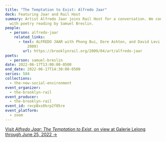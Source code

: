 ```yaml
---
title: "The Temptation to Exist: Alfredo Jaar"
deck: Featuring Jaar and Rail Host
summary: Artist Alfredo Jaar joins Rail Host for a conversation. We conclude
  with poetry reading by Samuel Breslin.
people:
  - person: alfredo-jaar
    related_links:
      - text: ALFREDO JAAR with Phong Bui, Dore Ashton, and David Levi Strauss (April
          2009)
        url: https://brooklynrail.org/2009/04/art/alfredo-jaar
poets:
  - person: samuel-breslin
date: 2022-06-17T13:00:00-0500
end_date: 2022-06-17T14:30:00-0500
series: 584
collections:
  - the-new-social-environment
event_organizer:
  - the-brooklyn-rail
event_producer:
  - the-brooklyn-rail
event_id: recpBxs0krp2f05re
event_platform:
  - zoom
---
```

[Visit *Alfredo Jaar: The Temptation to Exist,* on view at Galerie Lelong through June 25, 2022 →](https://www.galerielelong.com/exhibitions/alfredo-jaar6)